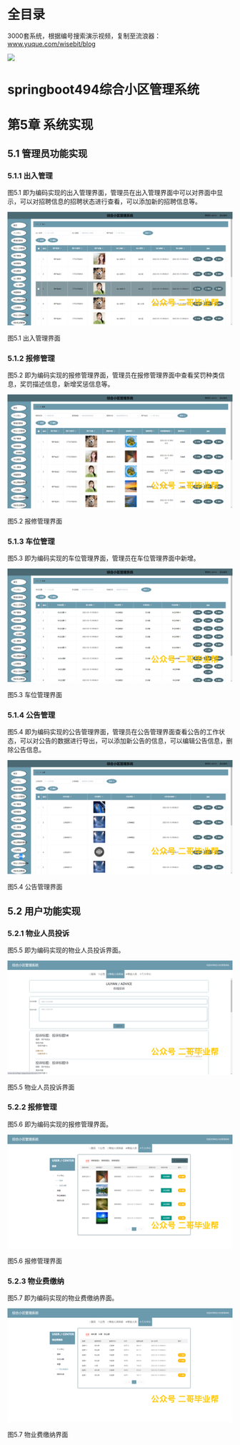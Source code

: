 # 全目录

3000套系统，根据编号搜索演示视频，复制至流浪器：www.yuque.com/wisebit/blog


![](https://bitwise.oss-cn-heyuan.aliyuncs.com/2024/11/06/qq_wechat.png)

# springboot494综合小区管理系统

# 第5章 系统实现

## 5.1 管理员功能实现
### 5.1.1 出入管理
图5.1 即为编码实现的出入管理界面，管理员在出入管理界面中可以对界面中显示，可以对招聘信息的招聘状态进行查看，可以添加新的招聘信息等。

![](/md/blog.017.png)

图5.1 出入管理界面
### 5.1.2 报修管理
图5.2 即为编码实现的报修管理界面，管理员在报修管理界面中查看奖罚种类信息，奖罚描述信息，新增奖惩信息等。

![](/md/blog.018.png)

图5.2 报修管理界面
### 5.1.3 车位管理
图5.3 即为编码实现的车位管理界面，管理员在车位管理界面中新增。

![](/md/blog.019.png)

图5.3 车位管理界面
### 5.1.4 公告管理
图5.4 即为编码实现的公告管理界面，管理员在公告管理界面查看公告的工作状态，可以对公告的数据进行导出，可以添加新公告的信息，可以编辑公告信息，删除公告信息。

![](/md/blog.020.png)

图5.4 公告管理界面
## 5.2 用户功能实现
### 5.2.1 物业人员投诉
图5.5 即为编码实现的物业人员投诉界面。

![](/md/blog.021.png)

图5.5 物业人员投诉界面
### 5.2.2 报修管理
图5.6 即为编码实现的报修管理界面。

![](/md/blog.022.png)

图5.6 报修管理界面
### 5.2.3 物业费缴纳
图5.7 即为编码实现的物业费缴纳界面。

![](/md/blog.023.png)

图5.7 物业费缴纳界面


